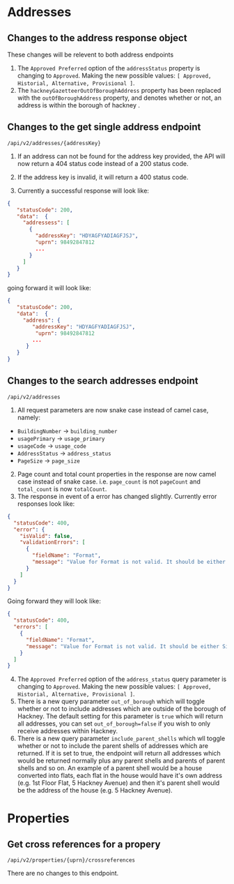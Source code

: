 # Addresses
## Changes to the address response object
These changes will be relevent to both address endpoints
1. The `Approved Preferred` option of the `addressStatus` property is changing to `Approved`. Making the new possible values:
```[ Approved, Historial, Alternative, Provisional ]```.
2. The `hackneyGazetteerOutOfBoroughAddress` property has been replaced with the `outOfBoroughAddress` property, and denotes whether or not, an address is within the borough of hackney .

## Changes to the get single address endpoint
`/api/v2/addresses/{addressKey}`

1. If an address can not be found for the address key provided, the API will now return a 404 status code instead of a 200 status code.
2. If the address key is invalid, it will return a 400 status code.

3. Currently a successful response will look like:
```json
{
   "statusCode": 200,
   "data":  {
     "addressess": [
       {
         "addressKey": "HDYAGFYADIAGFJSJ",
         "uprn": 98492847812
         ...
       }
     ]
   }
}
```
going forward it will look like:
```json
{
   "statusCode": 200,
   "data":  {
     "address": {
        "addressKey": "HDYAGFYADIAGFJSJ",
         "uprn": 98492847812
        ...
      }
   }
}
```

## Changes to the search addresses endpoint
`/api/v2/addresses`

1. All request parameters are now snake case instead of camel case, namely:
  -  `BuildingNumber` -> `building_number`
  -  `usagePrimary` -> `usage_primary`
  -  `usageCode` -> `usage_code`
  -  `AddressStatus` -> `address_status`
  -  `PageSize` -> `page_size`
2. Page count and total count properties in the response are now camel case instead of snake case. i.e. `page_count` is not `pageCount` and `total_count` is now `totalCount`.
3. The response in event of a error has changed slightly. Currently error responses look like:
```json
{
  "statusCode": 400,
  "error": {
    "isValid": false,
    "validationErrors": [
      {
        "fieldName": "Format",
        "message": "Value for Format is not valid. It should be either Simple or Detailed"
      }
    ]
  }
}
```
Going forward they will look like:
```json
{
  "statusCode": 400,
  "errors": [
    {
      "fieldName": "Format",
      "message": "Value for Format is not valid. It should be either Simple or Detailed"
    }
  ]
}
```
4. The `Approved Preferred` option of the `address_status` query parameter is changing to `Approved`. Making the new possible values:
   ```[ Approved, Historial, Alternative, Provisional ]```.
5. There is a new query parameter `out_of_borough` which will toggle whether or not to include addresses which are outside of the borough of Hackney. The default setting for this parameter is `true` which will return all addresses, you can set `out_of_borough=false` if you wish to only receive addresses within Hackney.
6. There is a new query parameter `include_parent_shells` which wll toggle whether or not to include the parent shells of addresses which are returned. If it is set to true, the endpoint will return all addresses which would be returned normally plus any parent shells and parents of parent shells and so on.
An example of a parent shell would be a house converted into flats, each flat in the house would have it's own address (e.g. 1st Floor Flat, 5 Hackney Avenue) and then it's parent shell would be the address of the house (e.g. 5 Hackney Avenue).

# Properties
## Get cross references for a propery
`​/api​/v2​/properties​/{uprn}​/crossreferences`

There are no changes to this endpoint.




